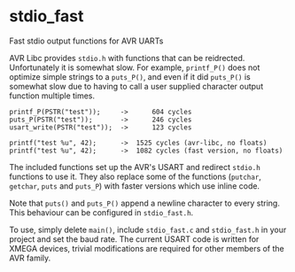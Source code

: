 # stdio_fast
Fast stdio output functions for AVR UARTs

AVR Libc provides `stdio.h` with functions that can be reidrected. Unfortunately it is somewhat slow. For example, `printf_P()` does not optimize simple strings to a `puts_P()`, and even if it did `puts_P()` is somewhat slow due to having to call a user supplied character output function multiple times.

```
printf_P(PSTR("test"));		->      604 cycles
puts_P(PSTR("test"));		->      246 cycles  
usart_write(PSTR("test"));	->      123 cycles

printf("test %u", 42);		->	1525 cycles (avr-libc, no floats)
printf("test %u", 42);		->	1082 cycles (fast version, no floats)
```

The included functions set up the AVR's USART and redirect `stdio.h` functions to use it. They also replace some of the functions (`putchar`, `getchar`, `puts` and `puts_P`) with faster versions which use inline code.

Note that `puts()` and `puts_P()` append a newline character to every string. This behaviour can be configured in `stdio_fast.h`.

To use, simply delete `main()`, include `stdio_fast.c` and `stdio_fast.h` in your project and set the baud rate. The current USART code is written for XMEGA devices, trivial modifications are required for other members of the AVR family.
